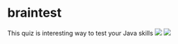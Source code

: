 # braintest
This quiz is interesting way to test your Java skills
![](https://imgur.com/A2KUOiw.jpg)
![](https://imgur.com/sJeSlxG.jpg)
